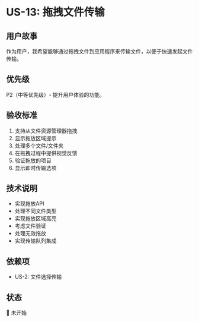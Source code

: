 # US-13: 拖拽文件传输

## 用户故事
作为用户，我希望能够通过拖拽文件到应用程序来传输文件，以便于快速发起文件传输。

## 优先级
P2（中等优先级）- 提升用户体验的功能。

## 验收标准
1. 支持从文件资源管理器拖拽
2. 显示拖放区域提示
3. 处理多个文件/文件夹
4. 在拖拽过程中提供视觉反馈
5. 验证拖放的项目
6. 显示即时传输选项

## 技术说明
- 实现拖放API
- 处理不同文件类型
- 实现拖放区域高亮
- 考虑文件验证
- 处理无效拖放
- 实现传输队列集成

## 依赖项
- US-2: 文件选择传输

## 状态
🔄 未开始
